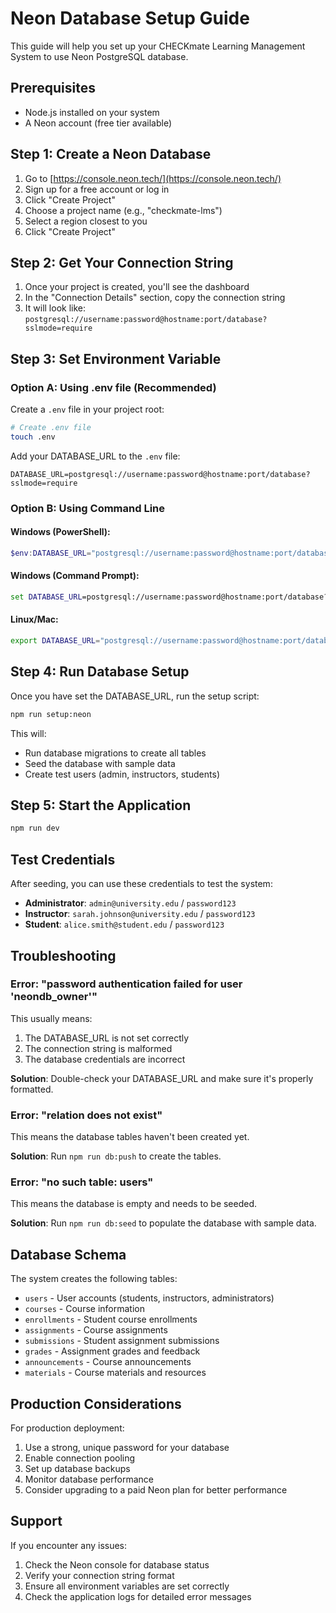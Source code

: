 # Neon Database Setup Guide

This guide will help you set up your CHECKmate Learning Management System to use Neon PostgreSQL database.

## Prerequisites

- Node.js installed on your system
- A Neon account (free tier available)

## Step 1: Create a Neon Database

1. Go to [https://console.neon.tech/](https://console.neon.tech/)
2. Sign up for a free account or log in
3. Click "Create Project"
4. Choose a project name (e.g., "checkmate-lms")
5. Select a region closest to you
6. Click "Create Project"

## Step 2: Get Your Connection String

1. Once your project is created, you'll see the dashboard
2. In the "Connection Details" section, copy the connection string
3. It will look like: `postgresql://username:password@hostname:port/database?sslmode=require`

## Step 3: Set Environment Variable

### Option A: Using .env file (Recommended)

Create a `.env` file in your project root:

```bash
# Create .env file
touch .env
```

Add your DATABASE_URL to the `.env` file:

```env
DATABASE_URL=postgresql://username:password@hostname:port/database?sslmode=require
```

### Option B: Using Command Line

#### Windows (PowerShell):
```powershell
$env:DATABASE_URL="postgresql://username:password@hostname:port/database?sslmode=require"
```

#### Windows (Command Prompt):
```cmd
set DATABASE_URL=postgresql://username:password@hostname:port/database?sslmode=require
```

#### Linux/Mac:
```bash
export DATABASE_URL="postgresql://username:password@hostname:port/database?sslmode=require"
```

## Step 4: Run Database Setup

Once you have set the DATABASE_URL, run the setup script:

```bash
npm run setup:neon
```

This will:
- Run database migrations to create all tables
- Seed the database with sample data
- Create test users (admin, instructors, students)

## Step 5: Start the Application

```bash
npm run dev
```

## Test Credentials

After seeding, you can use these credentials to test the system:

- **Administrator**: `admin@university.edu` / `password123`
- **Instructor**: `sarah.johnson@university.edu` / `password123`
- **Student**: `alice.smith@student.edu` / `password123`

## Troubleshooting

### Error: "password authentication failed for user 'neondb_owner'"

This usually means:
1. The DATABASE_URL is not set correctly
2. The connection string is malformed
3. The database credentials are incorrect

**Solution**: Double-check your DATABASE_URL and make sure it's properly formatted.

### Error: "relation does not exist"

This means the database tables haven't been created yet.

**Solution**: Run `npm run db:push` to create the tables.

### Error: "no such table: users"

This means the database is empty and needs to be seeded.

**Solution**: Run `npm run db:seed` to populate the database with sample data.

## Database Schema

The system creates the following tables:
- `users` - User accounts (students, instructors, administrators)
- `courses` - Course information
- `enrollments` - Student course enrollments
- `assignments` - Course assignments
- `submissions` - Student assignment submissions
- `grades` - Assignment grades and feedback
- `announcements` - Course announcements
- `materials` - Course materials and resources

## Production Considerations

For production deployment:
1. Use a strong, unique password for your database
2. Enable connection pooling
3. Set up database backups
4. Monitor database performance
5. Consider upgrading to a paid Neon plan for better performance

## Support

If you encounter any issues:
1. Check the Neon console for database status
2. Verify your connection string format
3. Ensure all environment variables are set correctly
4. Check the application logs for detailed error messages
